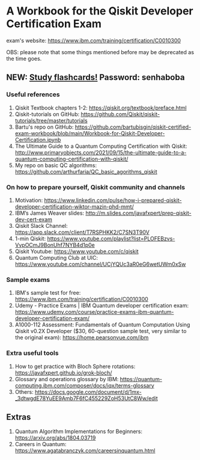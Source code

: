 # A Workbook for the Qiskit Developer Certification Exam

exam's website: https://www.ibm.com/training/certification/C0010300

OBS: please note that some things mentioned before may be deprecated as the time goes.

## NEW:  [Study flashcards!](https://quizlet.com/br/703607098/qiskit-dev-certificate-flash-cards/) Password: senhaboba

### Useful references

1. Qiskit Textbook chapters 1-2: https://qiskit.org/textbook/preface.html
2. Qiskit-tutorials on GitHub: https://github.com/Qiskit/qiskit-tutorials/tree/master/tutorials
3. Bartu's repo on GitHub: https://github.com/bartubisgin/qiskit-certified-exam-workbook/blob/main/Workbook-for-Qiskit-Developer-Certification.ipynb
4. The Ultimate Guide to a Quantum Computing Certification with Qiskit: http://www.primaryobjects.com/2021/09/15/the-ultimate-guide-to-a-quantum-computing-certification-with-qiskit/
5. My repo on basic QC algorithms: https://github.com/arthurfaria/QC_basic_agorithms_qiskit

### On how to prepare yourself, Qiskit community and channels

1. Motivation: https://www.linkedin.com/pulse/how-i-prepared-qiskit-developer-certification-wiktor-mazin-phd-mmt/
2. IBM’s James Weaver slides: http://m.slides.com/javafxpert/prep-qiskit-dev-cert-exam
3. Qiskit Slack Channel: https://app.slack.com/client/T7RSPHKK2/C7SN3T90V
4. 1-min Qiskit: https://www.youtube.com/playlist?list=PLOFEBzvs-VvpOCmJ9BonUhf7NYB4d1p0e
5. Qiskit Youtube: https://www.youtube.com/c/qiskit
6. Quantum Computing Club at UIC: https://www.youtube.com/channel/UCjYQUc3aR0eG6wetUWm0xSw

### Sample exams

1. IBM's sample test for free: https://www.ibm.com/training/certification/C0010300
2. Udemy - Practice Exams | IBM Quantum developer certification exam: https://www.udemy.com/course/practice-exams-ibm-quantum-developer-certification-exam/
3. A1000-112 Assessment: Fundamentals of Quantum Computation Using Qiskit v0.2X Developer ($30, 60-question sample test, very similar to the original exam): https://home.pearsonvue.com/ibm 


### Extra useful tools

1. How to get practice with Bloch Sphere rotations: https://javafxpert.github.io/grok-bloch/
2. Glossary and operations glossary by IBM: https://quantum-computing.ibm.com/composer/docs/iqx/terms-glossary
3. Others: https://docs.google.com/document/d/1mx-_3dtwgdE78YuEE9Amb7F6fC455229ZoH53UtC8Ww/edit
 


## Extras

1. Quantum Algorithm Implementations for Beginners: https://arxiv.org/abs/1804.03719
2. Careers in Quantum: https://www.agatabranczyk.com/careersinquantum.html

